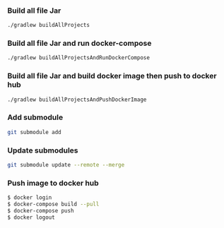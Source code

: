 ### Build all file Jar
```bash
./gradlew buildAllProjects
```
### Build all file Jar and run docker-compose
```bash
./gradlew buildAllProjectsAndRunDockerCompose
```
### Build all file Jar and build docker image then push to docker hub
```bash
./gradlew buildAllProjectsAndPushDockerImage
```
### Add submodule
```bash
git submodule add
```
### Update submodules
```bash
git submodule update --remote --merge
```
### Push image to docker hub
```bash
$ docker login
$ docker-compose build --pull
$ docker-compose push
$ docker logout
```